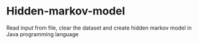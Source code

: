 # Hidden-markov-model
Read input from file, clear the dataset and create hidden markov model in Java programming language
